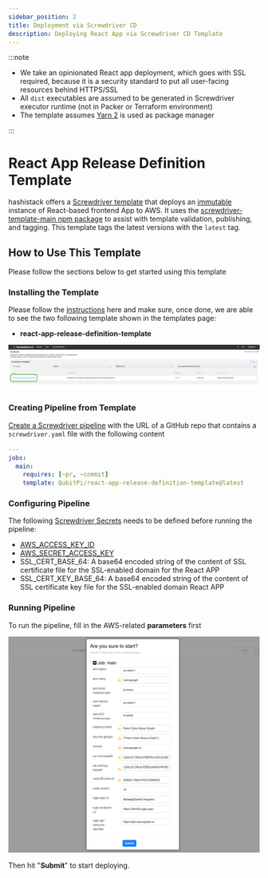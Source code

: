 ```yaml
---
sidebar_position: 2
title: Deployment via Screwdriver CD
description: Deploying React App via Screwdriver CD Template
---
```


:::note

- We take an opinionated React app deployment, which goes with SSL required, because it is a security standard to put
  all user-facing resources behind HTTPS/SSL
- All `dist` executables are assumed to be generated in Screwdriver executor runtime (not in Packer or Terraform
  environment)
- The template assumes [Yarn 2](https://yarnpkg.com/migration/guide) is used as package manager

:::

React App Release Definition Template
=====================================

hashistack offers a [Screwdriver template][Screwdriver CD template] that deploys an
[immutable][Immutable Infrastructure] instance of React-based frontend App to AWS. It uses the
[screwdriver-template-main npm package] to assist with template validation, publishing, and tagging. This template tags
the latest versions with the `latest` tag.

How to Use This Template
------------------------

Please follow the sections below to get started using this template

### Installing the Template

Please follow the [instructions](../adaptors/screwdriver-cd#installing-templates-and-commands) here and make sure, once
done, we are able to see the two following template shown in the templates page:

- __react-app-release-definition-template__

![Error loading templates-installed.png](./img/templates-installed.png)

### Creating Pipeline from Template

[Create a Screwdriver pipeline](../adaptors/screwdriver-cd#1-creating-a-screwdriver-pipeline) with the URL of a GitHub
repo that contains a `screwdriver.yaml` file with the following content

```yaml
---
jobs:
  main:
    requires: [~pr, ~commit]
    template: QubitPi/react-app-release-definition-template@latest
```

### Configuring Pipeline

The following [Screwdriver Secrets][Screwdriver CD Secrets] needs to be defined before running the pipeline:

- [AWS_ACCESS_KEY_ID](../setup#aws)
- [AWS_SECRET_ACCESS_KEY](../setup#aws)
- SSL_CERT_BASE_64: A base64 encoded string of the content of SSL certificate file for the SSL-enabled domain for the
  React APP
- SSL_CERT_KEY_BASE_64: A base64 encoded string of the content of SSL certificate key file for the SSL-enabled domain
  React APP

### Running Pipeline

To run the pipeline, fill in the AWS-related **parameters** first

![Error sonatype-nexus-repository-release-definition-template-parameters.png](img/react-app-release-definition-template-parameters.png)

Then hit "**Submit**" to start deploying.

[Immutable Infrastructure]: https://www.hashicorp.com/resources/what-is-mutable-vs-immutable-infrastructure

[Screwdriver CD Secrets]: https://screwdriver-docs.qubitpi.org/user-guide/configuration/secrets
[Screwdriver CD template]: https://screwdriver-docs.qubitpi.org/user-guide/templates/job-templates
[screwdriver-template-main npm package]: https://github.com/QubitPi/screwdriver-cd-template-main
